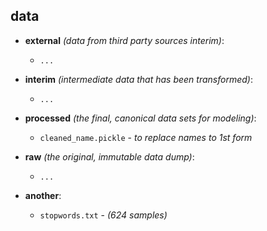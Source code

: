 data
--------

* **external** _(data from third party sources interim)_:
    * `...`
    
* **interim** _(intermediate data that has been transformed)_:
    * `...`

* **processed** _(the final, canonical data sets for modeling)_:
    * `cleaned_name.pickle` - _to replace names to 1st form_

* **raw** _(the original, immutable data dump)_:
    * `...`

* **another**:
    * `stopwords.txt` - _(624 samples)_
